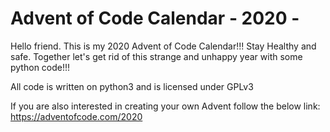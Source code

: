 # Advent of Code Calendar - 2020 -


Hello friend.
This is my 2020 Advent of Code Calendar!!!
Stay Healthy and safe. Together let's get rid of this strange and unhappy year with some python code!!!

All code is written on python3 and is licensed under GPLv3

If you are also interested in creating your own Advent follow the below link:
https://adventofcode.com/2020

